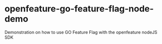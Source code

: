 # openfeature-go-feature-flag-node-demo
Demonstration on how to use GO Feature Flag with the openfeature nodeJS SDK
